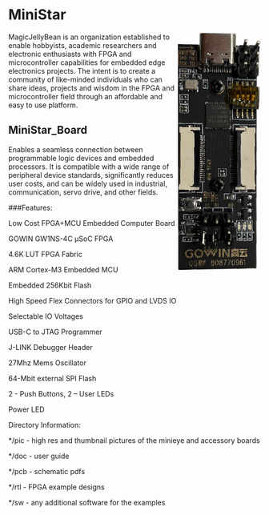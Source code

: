 # MiniStar

<img src="pic/MiniStar_board_thumbnail.jpg" align="right">

MagicJellyBean is an organization established to enable hobbyists, academic researchers and electronic enthusiasts with FPGA and microcontroller capabilities for embedded edge electronics projects. The intent is to create a community of like-minded individuals who can share ideas, projects and wisdom in the FPGA and microcontroller field through an affordable and easy to use platform.

## MiniStar_Board

Enables a seamless connection between programmable logic devices and embedded processors. It is compatible with a wide range of peripheral device standards, significantly reduces user costs, and can be widely used in industrial, communication, servo drive, and other fields.


###Features:

Low Cost FPGA+MCU Embedded Computer Board

GOWIN GW1NS-4C µSoC FPGA

4.6K LUT FPGA Fabric

ARM Cortex-M3 Embedded MCU

Embedded 256Kbit Flash

High Speed Flex Connectors for GPIO and LVDS IO

Selectable IO Voltages

USB-C to JTAG Programmer

J-LINK Debugger Header

27Mhz Mems Oscillator

64-Mbit external SPI Flash

2 - Push Buttons, 2 – User LEDs

Power LED

Directory Information:

*/pic - high res and thumbnail pictures of the minieye and accessory boards

*/doc - user guide

*/pcb - schematic pdfs

*/rtl - FPGA example designs

*/sw - any additional software for the examples
 




